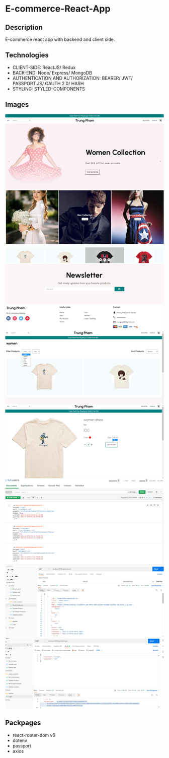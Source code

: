 # E-commerce-React-App

## Description
E-commerce react app with backend and client side.
## Technologies
- CLIENT-SIDE: ReactJS/ Redux
- BACK-END: Node/ Express/ MongoDB
- AUTHENTICATION AND AUTHORIZATION: BEARER/ JWT/ PASSPORT.JS/ OAUTH 2.0/ HASH 
- STYLING: STYLED-COMPONENTS
## Images
![1](/homepage_1.png)
![2](/homepage_2.png)
![3](/homepage_3.png)
![7](/category.png)
![8](/productID.png)
![4](/Mongo.png)
![5](/POSTMAN.png)
![6](/POSTMAN_2.png)

## Packpages
- react-router-dom v6 
- dotenv
- passport
- axios
